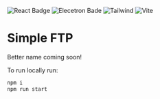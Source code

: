 ![React Badge](https://img.shields.io/badge/React-20232A?style=for-the-badge&logo=react&logoColor=61DAFB)
![Elecetron Bade](    https://img.shields.io/badge/Electron-2B2E3A?style=for-the-badge&logo=electron&logoColor=9FEAF9)
![Tailwind](https://img.shields.io/badge/Tailwind_CSS-38B2AC?style=for-the-badge&logo=tailwind-css&logoColor=white)
![Vite](https://img.shields.io/badge/Vite-B73BFE?style=for-the-badge&logo=vite&logoColor=FFD62E)

# Simple FTP 

Better name coming soon!

To run locally run:

```bash
npm i
npm run start
```
